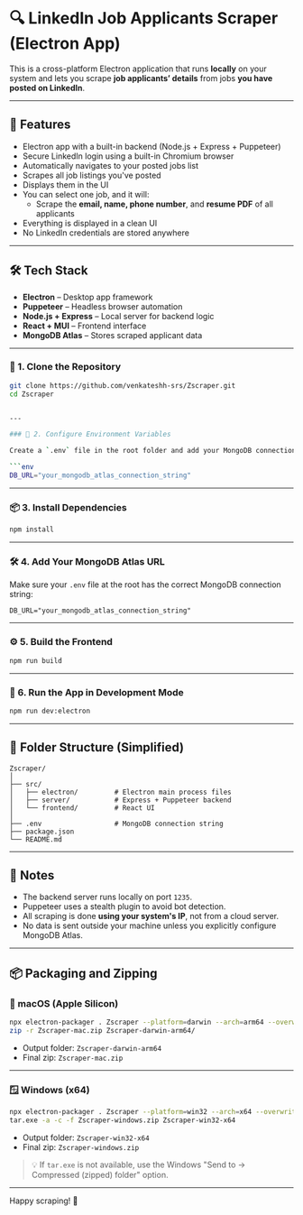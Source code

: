 # 🔍 LinkedIn Job Applicants Scraper (Electron App)

This is a cross-platform Electron application that runs **locally** on your system and lets you scrape **job applicants’ details** from jobs **you have posted on LinkedIn**.

---

## 🚀 Features

- Electron app with a built-in backend (Node.js + Express + Puppeteer)
- Secure LinkedIn login using a built-in Chromium browser
- Automatically navigates to your posted jobs list
- Scrapes all job listings you've posted
- Displays them in the UI
- You can select one job, and it will:
  - Scrape the **email, name, phone number**, and **resume PDF** of all applicants
- Everything is displayed in a clean UI
- No LinkedIn credentials are stored anywhere

---

## 🛠 Tech Stack

- **Electron** – Desktop app framework
- **Puppeteer** – Headless browser automation
- **Node.js + Express** – Local server for backend logic
- **React + MUI** – Frontend interface
- **MongoDB Atlas** – Stores scraped applicant data

---


### 🔧 1. Clone the Repository

```bash
git clone https://github.com/venkateshh-srs/Zscraper.git
cd Zscraper


---

### 🔐 2. Configure Environment Variables

Create a `.env` file in the root folder and add your MongoDB connection string:

```env
DB_URL="your_mongodb_atlas_connection_string"
```

---

### 📦 3. Install Dependencies

```bash
npm install
```

---

### 🛠️ 4. Add Your MongoDB Atlas URL

Make sure your `.env` file at the root has the correct MongoDB connection string:

```env
DB_URL="your_mongodb_atlas_connection_string"
```

---

### ⚙️ 5. Build the Frontend

```bash
npm run build
```

---

### 🚀 6. Run the App in Development Mode

```bash
npm run dev:electron
```

---

## 📂 Folder Structure (Simplified)

```
Zscraper/
│
├── src/
│   ├── electron/         # Electron main process files
│   ├── server/           # Express + Puppeteer backend
│   └── frontend/         # React UI
│
├── .env                  # MongoDB connection string
├── package.json
└── README.md
```

---

## 📍 Notes

- The backend server runs locally on port `1235`.
- Puppeteer uses a stealth plugin to avoid bot detection.
- All scraping is done **using your system's IP**, not from a cloud server.
- No data is sent outside your machine unless you explicitly configure MongoDB Atlas.

---

## 📦 Packaging and Zipping

### 🍏 macOS (Apple Silicon)

```bash
npx electron-packager . Zscraper --platform=darwin --arch=arm64 --overwrite
zip -r Zscraper-mac.zip Zscraper-darwin-arm64/
```

- Output folder: `Zscraper-darwin-arm64`
- Final zip: `Zscraper-mac.zip`

---

### 🪟 Windows (x64)

```bash
npx electron-packager . Zscraper --platform=win32 --arch=x64 --overwrite
tar.exe -a -c -f Zscraper-windows.zip Zscraper-win32-x64
```

- Output folder: `Zscraper-win32-x64`
- Final zip: `Zscraper-windows.zip`

> 💡 If `tar.exe` is not available, use the Windows "Send to → Compressed (zipped) folder" option.

---

Happy scraping! 🧃
```
